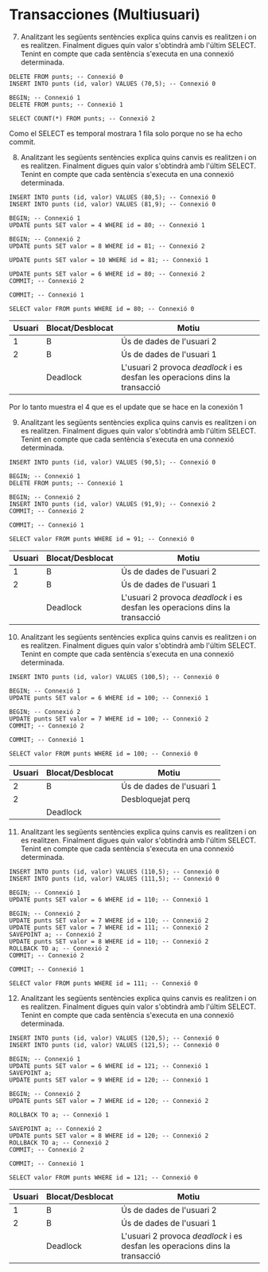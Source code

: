 # Transacciones (Multiusuari)

7. Analitzant les següents sentències explica quins canvis es realitzen i on es realitzen. Finalment digues quin valor s'obtindrà amb l'últim SELECT. Tenint en compte que cada sentència s'executa en una connexió determinada.

```
DELETE FROM punts; -- Connexió 0
INSERT INTO punts (id, valor) VALUES (70,5); -- Connexió 0

BEGIN; -- Connexió 1
DELETE FROM punts; -- Connexió 1

SELECT COUNT(*) FROM punts; -- Connexió 2
```
Como el SELECT es temporal mostrara 1 fila solo porque no se ha 
echo commit.



8. Analitzant les següents sentències explica quins canvis es realitzen i on es realitzen. Finalment digues quin valor s'obtindrà amb l'últim SELECT. Tenint en compte que cada sentència s'executa en una connexió determinada.

```
INSERT INTO punts (id, valor) VALUES (80,5); -- Connexió 0
INSERT INTO punts (id, valor) VALUES (81,9); -- Connexió 0

BEGIN; -- Connexió 1
UPDATE punts SET valor = 4 WHERE id = 80; -- Connexió 1

BEGIN; -- Connexió 2
UPDATE punts SET valor = 8 WHERE id = 81; -- Connexió 2

UPDATE punts SET valor = 10 WHERE id = 81; -- Connexió 1

UPDATE punts SET valor = 6 WHERE id = 80; -- Connexió 2
COMMIT; -- Connexió 2

COMMIT; -- Connexió 1

SELECT valor FROM punts WHERE id = 80; -- Connexió 0
```
| Usuari | Blocat/Desblocat | Motiu                                                             |
|--------|------------------|--------------------------------------------------------------------|
| 1      | B                | Ús de dades de l'usuari 2                                         |
| 2      | B                | Ús de dades de l'usuari 1                                         |
|        | Deadlock         | L'usuari 2 provoca *deadlock* i es desfan les operacions dins la transacció |


Por lo tanto muestra el 4 que es el update que se hace en la conexión 1 

9. Analitzant les següents sentències explica quins canvis es realitzen i on es realitzen. Finalment digues quin valor s'obtindrà amb l'últim SELECT. Tenint en compte que cada sentència s'executa en una connexió determinada.

```
INSERT INTO punts (id, valor) VALUES (90,5); -- Connexió 0

BEGIN; -- Connexió 1
DELETE FROM punts; -- Connexió 1

BEGIN; -- Connexió 2
INSERT INTO punts (id, valor) VALUES (91,9); -- Connexió 2
COMMIT; -- Connexió 2

COMMIT; -- Connexió 1

SELECT valor FROM punts WHERE id = 91; -- Connexió 0
```
| Usuari | Blocat/Desblocat | Motiu                                                             |
|--------|------------------|--------------------------------------------------------------------|
| 1      | B                | Ús de dades de l'usuari 2                                         |
| 2      | B                | Ús de dades de l'usuari 1                                         |
|        | Deadlock         | L'usuari 2 provoca *deadlock* i es desfan les operacions dins la transacció |

10. Analitzant les següents sentències explica quins canvis es realitzen i on es realitzen. Finalment digues quin valor s'obtindrà amb l'últim SELECT. Tenint en compte que cada sentència s'executa en una connexió determinada.

```
INSERT INTO punts (id, valor) VALUES (100,5); -- Connexió 0

BEGIN; -- Connexió 1
UPDATE punts SET valor = 6 WHERE id = 100; -- Connexió 1

BEGIN; -- Connexió 2
UPDATE punts SET valor = 7 WHERE id = 100; -- Connexió 2
COMMIT; -- Connexió 2

COMMIT; -- Connexió 1

SELECT valor FROM punts WHERE id = 100; -- Connexió 0
```

| Usuari | Blocat/Desblocat | Motiu                                                             |
|--------|------------------|--------------------------------------------------------------------|
| 2      | B                | Ús de dades de l'usuari 1                                         |
| 2      |                 | Desbloquejat perq                                         |
|        | Deadlock         |  |

11. Analitzant les següents sentències explica quins canvis es realitzen i on es realitzen. Finalment digues quin valor s'obtindrà amb l'últim SELECT. Tenint en compte que cada sentència s'executa en una connexió determinada.

```
INSERT INTO punts (id, valor) VALUES (110,5); -- Connexió 0
INSERT INTO punts (id, valor) VALUES (111,5); -- Connexió 0

BEGIN; -- Connexió 1
UPDATE punts SET valor = 6 WHERE id = 110; -- Connexió 1

BEGIN; -- Connexió 2
UPDATE punts SET valor = 7 WHERE id = 110; -- Connexió 2
UPDATE punts SET valor = 7 WHERE id = 111; -- Connexió 2
SAVEPOINT a; -- Connexió 2
UPDATE punts SET valor = 8 WHERE id = 110; -- Connexió 2
ROLLBACK TO a; -- Connexió 2
COMMIT; -- Connexió 2

COMMIT; -- Connexió 1

SELECT valor FROM punts WHERE id = 111; -- Connexió 0
```

12. Analitzant les següents sentències explica quins canvis es realitzen i on es realitzen. Finalment digues quin valor s'obtindrà amb l'últim SELECT. Tenint en compte que cada sentència s'executa en una connexió determinada.

```
INSERT INTO punts (id, valor) VALUES (120,5); -- Connexió 0
INSERT INTO punts (id, valor) VALUES (121,5); -- Connexió 0

BEGIN; -- Connexió 1
UPDATE punts SET valor = 6 WHERE id = 121; -- Connexió 1
SAVEPOINT a;
UPDATE punts SET valor = 9 WHERE id = 120; -- Connexió 1

BEGIN; -- Connexió 2
UPDATE punts SET valor = 7 WHERE id = 120; -- Connexió 2

ROLLBACK TO a; -- Connexió 1

SAVEPOINT a; -- Connexió 2
UPDATE punts SET valor = 8 WHERE id = 120; -- Connexió 2
ROLLBACK TO a; -- Connexió 2
COMMIT; -- Connexió 2

COMMIT; -- Connexió 1

SELECT valor FROM punts WHERE id = 121; -- Connexió 0
```

| Usuari | Blocat/Desblocat | Motiu                                                             |
|--------|------------------|--------------------------------------------------------------------|
| 1      | B                | Ús de dades de l'usuari 2                                         |
| 2      | B                | Ús de dades de l'usuari 1                                         |
|        | Deadlock         | L'usuari 2 provoca *deadlock* i es desfan les operacions dins la transacció |